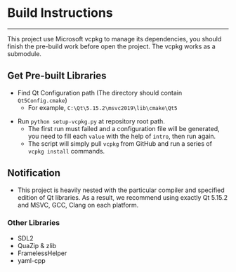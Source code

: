 # Build Instructions

---

This project use Microsoft vcpkg to manage its dependencies, you should finish the pre-build work before open the project. The vcpkg works as a submodule.

## Get Pre-built Libraries

+ Find Qt Configuration path (The directory should contain `Qt5Config.cmake`)
    + For example, `C:\Qt\5.15.2\msvc2019\lib\cmake\Qt5`

<!-- + Tell vcpkg the overrided `triplet`
    + Create `scripts/vcpkg/triplets/paths/path_qt.txt`
    + Fill in the Qt Configuration path as single line, the `path_qt.cmake` will read it -->

+ Run `python setup-vcpkg.py` at repository root path.
    + The first run must failed and a configuration file will be generated, you need to fill each `value` with the help of `intro`, then run again.
    + The script will simply pull `vcpkg` from GitHub and run a series of `vcpkg install` commands.

<!-- ## Project Configuration

+ The LabelVoice Application uses a lot of QSynthesis Modules and the restare disbled(e.g. Utaplugin).
+ See `Config.cmake` for details. -->

## Notification

+ This project is heavily nested with the particular compiler and specified edition of Qt libraries. As a result, we recommend using exactly Qt 5.15.2 and MSVC, GCC, Clang on each platform.

<!-- ## Dependencies (No need to build)

### FFmpeg

You should build FFmpeg with autoconf because it doesn't support CMake building system, and install it after make.

You can either build FFmpeg yourself or download pre-built libraries. The configuration is the same as `QtAV`.

+ Windows (With Msys2)
```sh
./configure --prefix=ffbuild/release --enable-pic --enable-shared --enable-asm --enable-x86asm --disable-debug --enable-stripping --disable-doc --enable-runtime-cpudetect --disable-ptx-compression --enable-mediafoundation --disable-vulkan --disable-postproc --toolchain=msvc --arch=x86_64
````

+ Building Tutorials
    + https://ffmpeg.xianwaizhiyin.net/debug-ffmpeg/msys2-msvc.html
    + https://blog.csdn.net/dss875914213/article/details/120897704

+ Pre-built Binaries
    + https://github.com/wang-bin/avbuild -->

### Other Libraries
+ SDL2
+ QuaZip & zlib
+ FramelessHelper
+ yaml-cpp